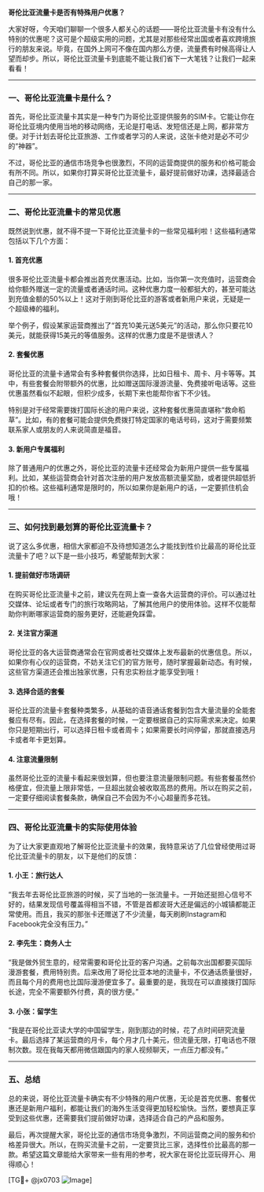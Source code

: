 **哥伦比亚流量卡是否有特殊用户优惠？**

大家好呀，今天咱们聊聊一个很多人都关心的话题——哥伦比亚流量卡有没有什么特别的优惠呢？这可是个超级实用的问题，尤其是对那些经常出国或者喜欢跨境旅行的朋友来说。毕竟，在国外上网可不像在国内那么方便，流量费有时候高得让人望而却步。所以，哥伦比亚流量卡到底能不能让我们省下一大笔钱？让我们一起来看看！

---

### **一、哥伦比亚流量卡是什么？**
首先，哥伦比亚流量卡其实是一种专门为哥伦比亚提供服务的SIM卡。它能让你在哥伦比亚境内使用当地的移动网络，无论是打电话、发短信还是上网，都非常方便。对于计划去哥伦比亚旅游、工作或者学习的人来说，这张卡绝对是必不可少的“神器”。

不过，哥伦比亚的通信市场竞争也很激烈，不同的运营商提供的服务和价格可能会有所不同。所以，如果你打算买哥伦比亚流量卡，最好提前做好功课，选择最适合自己的那一家。

---

### **二、哥伦比亚流量卡的常见优惠**
既然说到优惠，就不得不提一下哥伦比亚流量卡的一些常见福利啦！这些福利通常包括以下几个方面：

#### **1. 首充优惠**
很多哥伦比亚流量卡都会推出首充优惠活动。比如，当你第一次充值时，运营商会给你额外赠送一定的流量或者通话时间。这种优惠力度一般都挺大的，甚至可能达到充值金额的50%以上！这对于刚到哥伦比亚的游客或者新用户来说，无疑是一个超级棒的福利。

举个例子，假设某家运营商推出了“首充10美元送5美元”的活动，那么你只要花10美元，就能获得15美元的等值服务。这样的优惠力度是不是很诱人？

#### **2. 套餐优惠**
哥伦比亚的流量卡通常会有多种套餐供你选择，比如日租卡、周卡、月卡等等。其中，有些套餐会附带额外的优惠，比如赠送国际漫游流量、免费接听电话等。这些优惠虽然看似不起眼，但积少成多，长期下来也能帮你省下不少钱。

特别是对于经常需要拨打国际长途的用户来说，这种套餐优惠简直堪称“救命稻草”。比如，有的套餐可能会提供免费拨打特定国家的电话号码，这对于需要频繁联系家人或朋友的人来说简直是福音。

#### **3. 新用户专属福利**
除了普通用户的优惠之外，哥伦比亚的流量卡还经常会为新用户提供一些专属福利。比如，某些运营商会针对首次注册的用户发放高额流量奖励，或者提供超低折扣的价格。这些福利通常是限时的，所以如果你是新用户的话，一定要抓住机会哦！

---

### **三、如何找到最划算的哥伦比亚流量卡？**
说了这么多优惠，相信大家都迫不及待想知道怎么才能找到性价比最高的哥伦比亚流量卡了吧？以下是一些小技巧，希望能帮到大家：

#### **1. 提前做好市场调研**
在购买哥伦比亚流量卡之前，建议先在网上查一查各大运营商的评价。可以通过社交媒体、论坛或者专门的旅行攻略网站，了解其他用户的使用体验。这样不仅能帮助你判断哪家运营商的服务更好，还能避免踩雷。

#### **2. 关注官方渠道**
哥伦比亚的各大运营商通常会在官网或者社交媒体上发布最新的优惠信息。所以，如果你有心仪的运营商，不妨关注它们的官方账号，随时掌握最新动态。有时候，这些官方渠道还会推出独家优惠，只有忠实粉丝才能享受到哦！

#### **3. 选择合适的套餐**
哥伦比亚的流量卡套餐种类繁多，从基础的语音通话套餐到包含大量流量的全能套餐应有尽有。因此，在选择套餐的时候，一定要根据自己的实际需求来决定。如果你只是短期出行，可以选择日租卡或者周卡；如果需要长时间停留，那就直接选月卡或者年卡更划算。

#### **4. 注意流量限制**
虽然哥伦比亚的流量卡看起来很划算，但也要注意流量限制问题。有些套餐虽然价格便宜，但流量上限非常低，一旦超出就会被收取高昂的费用。所以在购买之前，一定要仔细阅读套餐条款，确保自己不会因为不小心超量而多花钱。

---

### **四、哥伦比亚流量卡的实际使用体验**
为了让大家更直观地了解哥伦比亚流量卡的效果，我特意采访了几位曾经使用过哥伦比亚流量卡的朋友，以下是他们的反馈：

#### **1. 小王：旅行达人**
“我去年去哥伦比亚旅游的时候，买了当地的一张流量卡。一开始还挺担心信号不好的，结果发现信号覆盖得相当不错，不管是首都波哥大还是偏远的小城镇都能正常使用。而且，我买的那张卡还赠送了不少流量，每天刷刷Instagram和Facebook完全没有压力。”

#### **2. 李先生：商务人士**
“我是做外贸生意的，经常需要和哥伦比亚的客户沟通。之前每次出国都要买国际漫游套餐，费用特别贵。后来改用了哥伦比亚本地的流量卡，不仅通话质量很好，而且每个月的费用也比国际漫游便宜多了。最重要的是，我现在可以直接拨打国际长途，完全不需要额外付费，真的很方便。”

#### **3. 小张：留学生**
“我是在哥伦比亚读大学的中国留学生，刚到那边的时候，花了点时间研究流量卡。最后选择了某运营商的月卡，每个月才几十美元，但流量无限，打电话也不限制次数。现在我每天都用微信跟国内的家人视频聊天，一点压力都没有。”

---

### **五、总结**
总的来说，哥伦比亚流量卡确实有不少特殊的用户优惠，无论是首充优惠、套餐优惠还是新用户福利，都能让我们的海外生活变得更加轻松愉快。当然，要想真正享受到这些优惠，还需要我们提前做好功课，选择适合自己的产品和服务。

最后，再次提醒大家，哥伦比亚的通信市场竞争激烈，不同运营商之间的服务和价格差异很大。所以，在购买流量卡之前，一定要货比三家，选择性价比最高的那一款。希望这篇文章能给大家带来一些有用的参考，祝大家在哥伦比亚玩得开心、用得顺心！

[TG💪+ @jx0703 ![Image](https://github.com/user-attachments/assets/dbca1d08-cadb-493c-b0ec-ad6f7a83f270)]